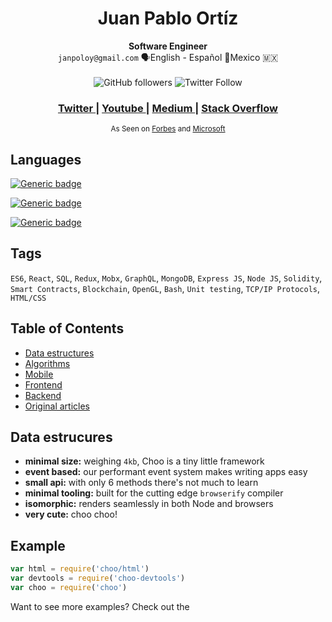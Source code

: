 <h1 align="center">Juan Pablo Ortíz</h1>

<div align="center">
  <strong>Software Engineer</strong>
</div>
<div align="center">
  <code>janpoloy@gmail.com</code>  🗣️English - Español 📍Mexico 🇲🇽
</div>
<br />

<div align="center">

  <!-- Github -->
  <img alt="GitHub followers" src="https://img.shields.io/github/followers/misterpoloy?logo=github&style=for-the-badge">
  <!-- Twitter -->
  <img alt="Twitter Follow" src="https://img.shields.io/twitter/follow/janpoloy?label=%40janpoloy&logo=twitter&style=for-the-badge">
</div>

<div align="center">
  <h3>
    <a href="https://twitter.com/janpoloy">
      Twitter
    </a>
    <span> | </span>
    <a href="#">
      Youtube
    </a>
    <span> | </span>
    <a href="https://medium.com/@janpoloy">
      Medium
    </a>
    <span> | </span>
    <a href="https://stackoverflow.com/users/4991706/juan-p-ortiz">
      Stack Overflow
    </a>
  </h3>
</div>

<div align="center">
  <sub>As Seen on
  <a href="https://twitter.com/yoshuawuyts">Forbes</a> and
  <a href="https://github.com/choojs/choo/graphs/contributors">
    Microsoft
  </a>
</div>

## Languages
[![Generic badge](https://img.shields.io/badge/C++-advanced-green.svg)](https://shields.io/)

[![Generic badge](https://img.shields.io/badge/Javascript-advanced-green.svg)](https://shields.io/)

[![Generic badge](https://img.shields.io/badge/Python-learning-yellow.svg)](https://shields.io/)

## Tags
`ES6`, `React`, `SQL`, `Redux`, `Mobx`, `GraphQL`, `MongoDB`, `Express JS`, `Node JS`, `Solidity`, `Smart Contracts`, `Blockchain`, `OpenGL`, `Bash`, `Unit testing`, `TCP/IP Protocols`, `HTML/CSS`

## Table of Contents
- [Data estructures](#features)
- [Algorithms](#example)
- [Mobile](#philosophy)
- [Frontend](#events)
- [Backend](#state)
- [Original articles](#state)

## Data estrucures
- __minimal size:__ weighing `4kb`, Choo is a tiny little framework
- __event based:__ our performant event system makes writing apps easy
- __small api:__ with only 6 methods there's not much to learn
- __minimal tooling:__ built for the cutting edge `browserify` compiler
- __isomorphic:__ renders seamlessly in both Node and browsers
- __very cute:__ choo choo!

## Example
```js
var html = require('choo/html')
var devtools = require('choo-devtools')
var choo = require('choo')
```
Want to see more examples? Check out the 
